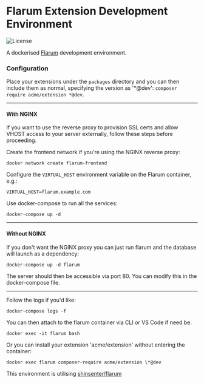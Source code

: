 # Flarum Extension Development Environment

![License](https://img.shields.io/badge/license-MIT-blue.svg)

A dockerised [Flarum](http://flarum.org) development environment.

### Configuration

Place your extensions under the `packages` directory and you can then include them as normal, specifying the version as '\*@dev': `composer require acme/extension *@dev`.

---

#### With NGINX

If you want to use the reverse proxy to provision SSL certs and allow VHOST access to your server externally, follow these steps before proceeding.

Create the frontend network if you're using the NGINX reverse proxy:

`docker network create flarum-frontend`

Configure the `VIRTUAL_HOST` environment variable on the Flarum container, e.g.:

`VIRTUAL_HOST=flarum.example.com`

Use docker-compose to run all the services:

`docker-compose up -d`

---

#### Without NGINX

If you don't want the NGINX proxy you can just run flarum and the database will launch as a dependency:

`docker-compose up -d flarum`

The server should then be accessible via port 80. You can modify this in the docker-compose file.

---

Follow the logs if you'd like:

`docker-compose logs -f`

You can then attach to the flarum container via CLI or VS Code if need be.

`docker exec -it flarum bash`

Or you can install your extension 'acme/extension' without entering the container:

`docker exec flarum composer-require acme/extension \*@dev`

This environment is utilising [shinsenter/flarum](https://github.com/shinsenter/php/tree/main/src/webapps/flarum)
